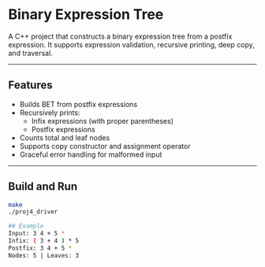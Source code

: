 # Binary Expression Tree
A C++ project that constructs a binary expression tree from a postfix expression. It supports expression validation, recursive printing, deep copy, and traversal.

---
## Features
- Builds BET from postfix expressions
- Recursively prints:
  - Infix expressions (with proper parentheses)
  - Postfix expressions
- Counts total and leaf nodes
- Supports copy constructor and assignment operator
- Graceful error handling for malformed input

---
## Build and Run

```bash
make
./proj4_driver

## Example
Input: 3 4 + 5 *
Infix: ( 3 + 4 ) * 5
Postfix: 3 4 + 5 *
Nodes: 5 | Leaves: 3
